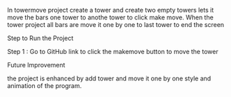 In towermove project create a tower and create two empty towers lets it move the bars one tower to anothe tower to click make move. When the tower project all bars are move it one by one to last tower to end the screen

Step to Run the Project

Step 1 : Go to GitHub link to click the makemove button to move the tower

Future Improvement

the project is enhanced by add tower and move it one by one style and animation of the program.
